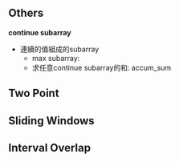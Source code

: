 
## Others

**continue subarray**
* 連續的值組成的subarray
    * max subarray: 
    * 求任意continue subarray的和: accum_sum
    
    

## Two Point

## Sliding Windows

## Interval Overlap
